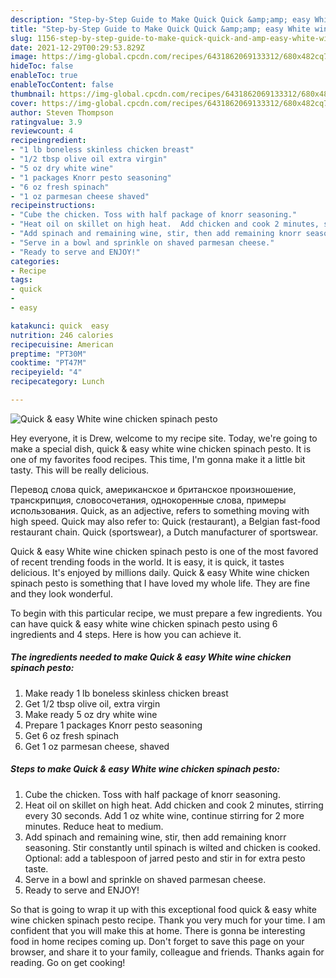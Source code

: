 ```yaml
---
description: "Step-by-Step Guide to Make Quick Quick &amp;amp; easy White wine chicken spinach pesto"
title: "Step-by-Step Guide to Make Quick Quick &amp;amp; easy White wine chicken spinach pesto"
slug: 1156-step-by-step-guide-to-make-quick-quick-and-amp-easy-white-wine-chicken-spinach-pesto
date: 2021-12-29T00:29:53.829Z
image: https://img-global.cpcdn.com/recipes/6431862069133312/680x482cq70/quick-easy-white-wine-chicken-spinach-pesto-recipe-main-photo.jpg
hideToc: false
enableToc: true
enableTocContent: false
thumbnail: https://img-global.cpcdn.com/recipes/6431862069133312/680x482cq70/quick-easy-white-wine-chicken-spinach-pesto-recipe-main-photo.jpg
cover: https://img-global.cpcdn.com/recipes/6431862069133312/680x482cq70/quick-easy-white-wine-chicken-spinach-pesto-recipe-main-photo.jpg
author: Steven Thompson
ratingvalue: 3.9
reviewcount: 4
recipeingredient:
- "1 lb boneless skinless chicken breast"
- "1/2 tbsp olive oil extra virgin"
- "5 oz dry white wine"
- "1 packages Knorr pesto seasoning"
- "6 oz fresh spinach"
- "1 oz parmesan cheese shaved"
recipeinstructions:
- "Cube the chicken. Toss with half package of knorr seasoning."
- "Heat oil on skillet on high heat.  Add chicken and cook 2 minutes, stirring every 30 seconds. Add 1 oz white wine, continue stirring for 2 more minutes. Reduce heat to medium."
- "Add spinach and remaining wine, stir, then add remaining knorr seasoning. Stir constantly until spinach is wilted and chicken is cooked. Optional: add a tablespoon of jarred pesto and stir in for extra pesto taste."
- "Serve in a bowl and sprinkle on shaved parmesan cheese."
- "Ready to serve and ENJOY!"
categories:
- Recipe
tags:
- quick
- 
- easy

katakunci: quick  easy 
nutrition: 246 calories
recipecuisine: American
preptime: "PT30M"
cooktime: "PT47M"
recipeyield: "4"
recipecategory: Lunch

---
```



![Quick &amp; easy White wine chicken spinach pesto](https://img-global.cpcdn.com/recipes/6431862069133312/680x482cq70/quick-easy-white-wine-chicken-spinach-pesto-recipe-main-photo.jpg)

Hey everyone, it is Drew, welcome to my recipe site. Today, we're going to make a special dish, quick &amp; easy white wine chicken spinach pesto. It is one of my favorites food recipes. This time, I'm gonna make it a little bit tasty. This will be really delicious.

Перевод слова quick, американское и британское произношение, транскрипция, словосочетания, однокоренные слова, примеры использования. Quick, as an adjective, refers to something moving with high speed. Quick may also refer to: Quick (restaurant), a Belgian fast-food restaurant chain. Quick (sportswear), a Dutch manufacturer of sportswear.

Quick &amp; easy White wine chicken spinach pesto is one of the most favored of recent trending foods in the world. It is easy, it is quick, it tastes delicious. It's enjoyed by millions daily. Quick &amp; easy White wine chicken spinach pesto is something that I have loved my whole life. They are fine and they look wonderful.


To begin with this particular recipe, we must prepare a few ingredients. You can have quick &amp; easy white wine chicken spinach pesto using 6 ingredients and 4 steps. Here is how you can achieve it.

<!--inarticleads1-->

##### The ingredients needed to make Quick &amp; easy White wine chicken spinach pesto:

1. Make ready 1 lb boneless skinless chicken breast
1. Get 1/2 tbsp olive oil, extra virgin
1. Make ready 5 oz dry white wine
1. Prepare 1 packages Knorr pesto seasoning
1. Get 6 oz fresh spinach
1. Get 1 oz parmesan cheese, shaved




<!--inarticleads2-->

##### Steps to make Quick &amp; easy White wine chicken spinach pesto:

1. Cube the chicken. Toss with half package of knorr seasoning.
1. Heat oil on skillet on high heat.  Add chicken and cook 2 minutes, stirring every 30 seconds. Add 1 oz white wine, continue stirring for 2 more minutes. Reduce heat to medium.
1. Add spinach and remaining wine, stir, then add remaining knorr seasoning. Stir constantly until spinach is wilted and chicken is cooked. Optional: add a tablespoon of jarred pesto and stir in for extra pesto taste.
1. Serve in a bowl and sprinkle on shaved parmesan cheese.
1. Ready to serve and ENJOY!



So that is going to wrap it up with this exceptional food quick &amp; easy white wine chicken spinach pesto recipe. Thank you very much for your time. I am confident that you will make this at home. There is gonna be interesting food in home recipes coming up. Don't forget to save this page on your browser, and share it to your family, colleague and friends. Thanks again for reading. Go on get cooking!
